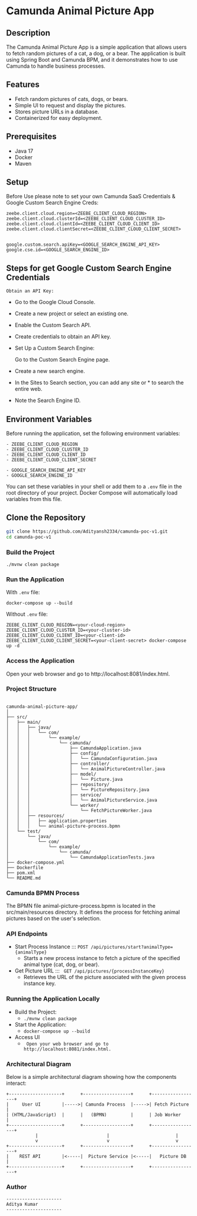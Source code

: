 # Camunda Animal Picture App

## Description

The Camunda Animal Picture App is a simple application that allows users to fetch random pictures of a cat, a dog, or a bear. The application is built using Spring Boot and Camunda BPM, and it demonstrates how to use Camunda to handle business processes.

## Features

- Fetch random pictures of cats, dogs, or bears.
- Simple UI to request and display the pictures.
- Stores picture URLs in a database.
- Containerized for easy deployment.

## Prerequisites

- Java 17
- Docker
- Maven

## Setup
Before Use please note to set your own Camunda SaaS Credentials & Google Custom Search Engine Creds:

```
zeebe.client.cloud.region=<ZEEBE_CLIENT_CLOUD_REGION>
zeebe.client.cloud.clusterId=<ZEEBE_CLIENT_CLOUD_CLUSTER_ID>
zeebe.client.cloud.clientId=<ZEEBE_CLIENT_CLOUD_CLIENT_ID>
zeebe.client.cloud.clientSecret=<ZEEBE_CLIENT_CLOUD_CLIENT_SECRET>


google.custom.search.apiKey=<GOOGLE_SEARCH_ENGINE_API_KEY>
google.cse.id=<GOOGLE_SEARCH_ENGINE_ID>

```
## Steps for get Google Custom Search Engine Credentials
	Obtain an API Key:

- Go to the Google Cloud Console.
- Create a new project or select an existing one.
- Enable the Custom Search API.
- Create credentials to obtain an API key.
- Set Up a Custom Search Engine:

	Go to the Custom Search Engine page.
- Create a new search engine.
- In the Sites to Search section, you can add any site or * to search the entire web.
- Note the Search Engine ID.

## Environment Variables
Before running the application, set the following environment variables:

	- ZEEBE_CLIENT_CLOUD_REGION
	- ZEEBE_CLIENT_CLOUD_CLUSTER_ID
	- ZEEBE_CLIENT_CLOUD_CLIENT_ID
	- ZEEBE_CLIENT_CLOUD_CLIENT_SECRET
	
	- GOOGLE_SEARCH_ENGINE_API_KEY
	- GOOGLE_SEARCH_ENGINE_ID

You can set these variables in your shell or add them to a ``.env`` file in the root directory of your project. Docker Compose will automatically load variables from this file.


## Clone the Repository

```bash
git clone https://github.com/Adityansh2334/camunda-poc-v1.git
cd camunda-poc-v1
```
### Build the Project
```
./mvnw clean package
```
### Run the Application

With ``.env`` file: 

```
docker-compose up --build

```
Without ``.env`` file:

```
ZEEBE_CLIENT_CLOUD_REGION=<your-cloud-region> ZEEBE_CLIENT_CLOUD_CLUSTER_ID=<your-cluster-id> ZEEBE_CLIENT_CLOUD_CLIENT_ID=<your-client-id> ZEEBE_CLIENT_CLOUD_CLIENT_SECRET=<your-client-secret> docker-compose up -d
```

### Access the Application
Open your web browser and go to http://localhost:8081/index.html.

### Project Structure

```

camunda-animal-picture-app/
│
├── src/
│   ├── main/
│   │   ├── java/
│   │   │   └── com/
│   │   │       └── example/
│   │   │           └── camunda/
│   │   │               ├── CamundaApplication.java
│   │   │               ├── config/
│   │   │               │   └── CamundaConfiguration.java
│   │   │               ├── controller/
│   │   │               │   └── AnimalPictureController.java
│   │   │               ├── model/
│   │   │               │   └── Picture.java
│   │   │               ├── repository/
│   │   │               │   └── PictureRepository.java
│   │   │               ├── service/
│   │   │               │   └── AnimalPictureService.java
│   │   │               └── worker/
│   │   │                   └── FetchPictureWorker.java
│   │   ├── resources/
│   │   │   ├── application.properties
│   │   │   └── animal-picture-process.bpmn
│   └── test/
│       └── java/
│           └── com/
│               └── example/
│                   └── camunda/
│                       └── CamundaApplicationTests.java
├── docker-compose.yml
├── Dockerfile
├── pom.xml
└── README.md
```

### Camunda BPMN Process
The BPMN file animal-picture-process.bpmn is located in the src/main/resources directory. It defines the process for fetching animal pictures based on the user's selection.

### API Endpoints

- Start Process Instance ::: ``POST /api/pictures/start?animalType={animalType}``
	- Starts a new process instance to fetch a picture of the specified animal type (cat, dog, or bear).
- Get Picture URL ::: `` GET /api/pictures/{processInstanceKey}``
	- Retrieves the URL of the picture associated with the given process instance key.
	
### Running the Application Locally

- Build the Project:
	- ```./mvnw clean package ```
- Start the Application:
	- ``` docker-compose up --build ```
- Access UI
	- ``` Open your web browser and go to http://localhost:8081/index.html.```

### Architectural Diagram
Below is a simple architectural diagram showing how the components interact:

```
+--------------------+      +------------------+      +------------------+
|     User UI        |----->| Camunda Process  |----->| Fetch Picture    |
| (HTML/JavaScript)  |      |   (BPMN)         |      | Job Worker       |
+--------------------+      +------------------+      +------------------+
           |                          |                         |
           v                          v                         v
+--------------------+      +------------------+      +------------------+
|    REST API        |<-----|  Picture Service |<-----|   Picture DB     |
+--------------------+      +------------------+      +------------------+

```
	
### Author
```
---------------------
Aditya Kumar
---------------------

```
